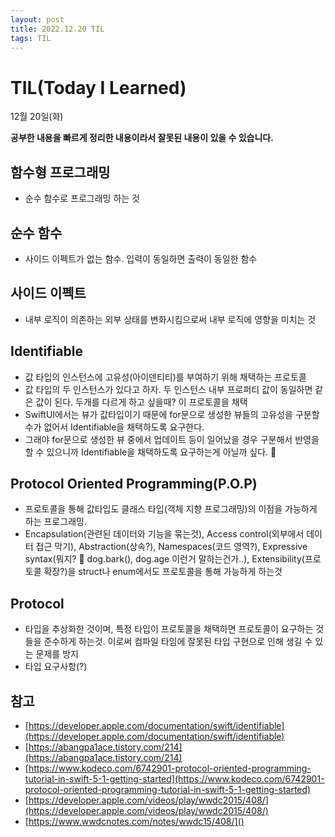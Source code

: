 ```yaml
---
layout: post
title: 2022.12.20 TIL
tags: TIL
---
```

# TIL(Today I Learned)

12월 20일(화)

**공부한 내용을 빠르게 정리한 내용이라서 잘못된 내용이 있을 수 있습니다.**

## 함수형 프로그래밍
- 순수 함수로 프로그래밍 하는 것

## 순수 함수
- 사이드 이펙트가 없는 함수. 입력이 동일하면 출력이 동일한 함수

## 사이드 이펙트
- 내부 로직이 의존하는 외부 상태를 변화시킴으로써 내부 로직에 영향을 미치는 것

## Identifiable
- 값 타입의 인스턴스에 고유성(아이덴티티)를 부여하기 위해 채택하는 프로토콜
- 값 타입의 두 인스턴스가 있다고 하자. 두 인스턴스 내부 프로퍼티 값이 동일하면 같은 값이 된다. 두개를 다르게 하고 싶을때? 이 프로토콜을 채택
- SwiftUI에서는 뷰가 값타입이기 때문에 for문으로 생성한 뷰들의 고유성을 구분할 수가 없어서 Identifiable을 채택하도록 요구한다.
- 그래야 for문으로 생성한 뷰 중에서 업데이트 등이 일어났을 경우 구분해서 반영을 할 수 있으니까 Identifiable을 채택하도록 요구하는게 아닐까 싶다. 🤔 

## Protocol Oriented Programming(P.O.P)
- 프로토콜을 통해 값타입도 클래스 타입(객체 지향 프로그래밍)의 이점을 가능하게 하는 프로그래밍.
- Encapsulation(관련된 데이터와 기능을 묶는것), Access control(외부에서 데이터 접근 막기), Abstraction(상속?), Namespaces(코드 영역?), Expressive syntax(뭐지? 🤔 dog.bark(), dog.age 이런거 말하는건가..), Extensibility(프로토콜 확장?)을 struct나 enum에서도 프로토콜을 통해 가능하게 하는것

## Protocol
- 타입을 추상화한 것이며, 특정 타입이 프로토콜을 채택하면 프로토콜이 요구하는 것들을 준수하게 하는것. 이로써 컴파일 타임에 잘못된 타입 구현으로 인해 생길 수 있는 문제를 방지
- 타입 요구사항(?)

## 참고
- [https://developer.apple.com/documentation/swift/identifiable](https://developer.apple.com/documentation/swift/identifiable)
- [https://abangpa1ace.tistory.com/214](https://abangpa1ace.tistory.com/214)
- [https://www.kodeco.com/6742901-protocol-oriented-programming-tutorial-in-swift-5-1-getting-started](https://www.kodeco.com/6742901-protocol-oriented-programming-tutorial-in-swift-5-1-getting-started)
- [https://developer.apple.com/videos/play/wwdc2015/408/](https://developer.apple.com/videos/play/wwdc2015/408/)
- [https://www.wwdcnotes.com/notes/wwdc15/408/]()
